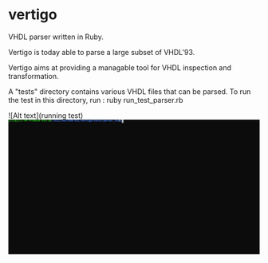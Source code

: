 # vertigo
VHDL parser written in Ruby.

Vertigo is today able to parse a large subset of VHDL'93.

Vertigo aims at providing a managable tool for VHDL inspection and transformation.

A "tests" directory contains various VHDL files that can be parsed.
To run the test in this directory, run :
ruby run_test_parser.rb


![Alt text](running test)
<img src="./doc/run_test.svg">
